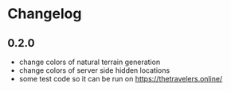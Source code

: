 # Changelog
## 0.2.0
* change colors of natural terrain generation
* change colors of server side hidden locations
* some test code so it can be run on https://thetravelers.online/
